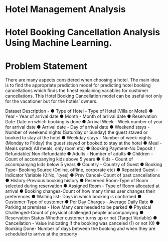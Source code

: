 # Hotel Management Analysis

# Hotel Booking Cancellation Analysis Using Machine Learning.

# Problem Statement
There are many aspects considered when choosing a hotel. The main idea is to find the appropriate prediction model for predicting hotel booking cancellations which finds the finest explaining variables for customer cancellations. This Hotel Booking Cancellation model can be useful not only for the vacationer but for the hotels’ owners.

Dataset Description -
● Type of Hotel - Type of Hotel (Villa or Motel)
● Year - Year of arrival date
● Month - Month of arrival date
● Reservation Date-Date on which booking is done
● Arrival Week - Week number of year for arrival date
● Arrival date - Day of arrival date
● Weekend stays - Number of weekend nights (Saturday or Sunday) the guest staved or booked to stay at the hotel
● Weekday stays - Number of week-nights (Monday to Friday) the guest stayed or booked to stay at the hotel
● Meal - Meals opted( All meals, only room etc)
● Booking Payment-No Deposit / Refundable/ Non-Refundable
● Adults - Number of adults
● Children - Count of accompanying kids above 5 years
● Kids - Count of accompanying kids below 5 years
● Country - Country of Guest
● Booking Type- Booking Source (Online, offline, corporate etc)
● Repeated Guest -Indicator Variable (0:No, 1:yes)
● Prev Cancel- Count of past cancellations
● History-Previous booking history
● Reserved Room-Type of Room selected during reservation
● Assigned Room - Type of Room allocated at arrival
● Booking changes-Count of how many times user changes their preferences
● Waiting list- Days in which booking is confirmed
● Customer-Type of customer
● Per Day Charges - Average Daily Rate
● Parking at premises - How Many cars needed to be parked
● Physical Challenged-Count of physical challenged people accompanying
● Reservation Status-Whether customer turns up or not (Target Variable)
● Cancellation - Value indicating if the booking was canceled (1) or not (0)
● Booking Done- Number of days between the booking and when they are scheduled to
arrive at the property
